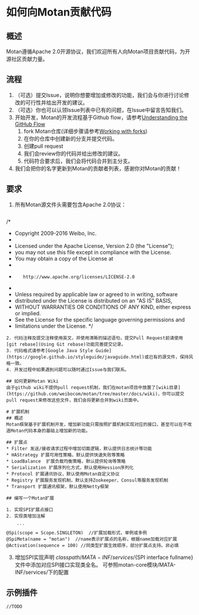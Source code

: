 # 如何向Motan贡献代码
## 概述
Motan遵循Apache 2.0开源协议，我们欢迎所有人向Motan项目贡献代码，为开源社区贡献力量。

## 流程

1. （可选）提交Issue，说明你想要增加或修改的功能，我们会与你进行讨论修改的可行性并给出开发的建议。
2. （可选）你也可以认领Issue列表中已有的问题，在Issue中留言告知我们。
3. 开始开发，Motan的开发流程基于Github flow，请参考[Understanding the GitHub Flow](https://guides.github.com/introduction/flow/)
    1. fork Motan仓库(详细步骤请参考[Working with forks](https://help.github.com/articles/working-with-forks/))
    2. 在你的仓库中创建新的分支并提交代码。
    3. 创建pull request
    4. 我们会review你的代码并给出修改的建议。
    5. 代码符合要求后，我们会将代码合并到主分支。
4. 我们会把你的名字更新到Motan的贡献者列表，感谢你对Motan的贡献！

## 要求

1. 所有Motan源文件头需要包含Apache 2.0协议：

    ```
/*
 *  Copyright 2009-2016 Weibo, Inc.
 *
 *    Licensed under the Apache License, Version 2.0 (the "License");
 *    you may not use this file except in compliance with the License.
 *    You may obtain a copy of the License at
 *
 *        http://www.apache.org/licenses/LICENSE-2.0
 *
 *    Unless required by applicable law or agreed to in writing, software
 *    distributed under the License is distributed on an "AS IS" BASIS,
 *    WITHOUT WARRANTIES OR CONDITIONS OF ANY KIND, either express or implied.
 *    See the License for the specific language governing permissions and
 *    limitations under the License.
 */
```
2. 代码注释及提交注释使用英文，并使用清晰的描述语句，提交Pull Request前请使用[git rebase](Using Git rebase)功能完善提交记录。
3. 代码格式请参考[Google Java Style Guide](https://google.github.io/styleguide/javaguide.html)或已有的源文件，保持风格一致。
4. 开发过程中如果遇到问题可以随时通过Issue与我们联系。

## 如何更新Motan Wiki
由于github wiki不提供pull request机制，我们在motan项目中放置了[wiki目录](https://github.com/weibocom/motan/tree/master/docs/wiki)，你可以提交pull request来修改这些文件，我们会将更新合并到wiki页面中。

# 扩展机制
## 概述
Motan框架基于扩展机制开发，增加新功能只需按照扩展机制实现对应的接口，甚至可以在不改造Motan代码本身的基础上增加新的功能。

## 扩展点
* Filter 发送/接收请求过程中增加切面逻辑，默认提供日志统计等功能
* HAStrategy 扩展可用性策略，默认提供快速失败等策略
* LoadBalance  扩展负载均衡策略，默认提供轮询等策略
* Serialization 扩展序列化方式，默认使用Hession序列化
* Protocol 扩展通讯协议，默认使用Motan自定义协议
* Registry 扩展服务发现机制，默认支持Zookeeper、Consul等服务发现机制
* Transport 扩展通讯框架，默认使用Netty框架

## 编写一个Motan扩展

1. 实现SPI扩展点接口
2. 实现类增加注解

    ```
@Spi(scope = Scope.SINGLETON)  //扩展加载形式，单例或多例
@SpiMeta(name = "motan")  //name表示扩展点的名称，根据name加载对应扩展
@Activation(sequence = 100) //同类型扩展生效顺序，部分扩展点支持。非必填
```

3. 增加SPI实现声明 
${classpath}/MATA-INF/services/${SPI interface fullname}文件中添加对应SPI接口实现类全名。
可参照motan-core模块/MATA-INF/services/下的配置

## 示例插件
```
//TODO
```
